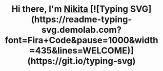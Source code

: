<h1 align="center">Hi there, I'm <a href="https://daniilshat.ru/" target="_blank">Nikita</a>
  [![Typing SVG](https://readme-typing-svg.demolab.com?font=Fira+Code&pause=1000&width=435&lines=WELCOME)](https://git.io/typing-svg)
